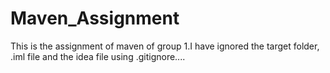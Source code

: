# Maven_Assignment
This is the assignment of maven of group 1.I have ignored the target folder, .iml file and the idea file using .gitignore....
